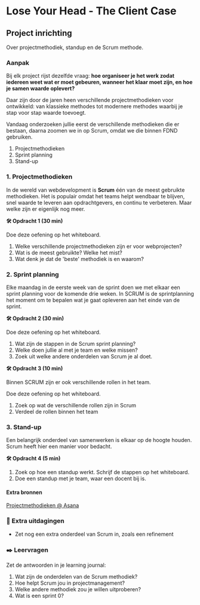 # Lose Your Head - The Client Case

## Project inrichting

Over projectmethodiek, standup en de Scrum methode.

### Aanpak
<!-- We schrijven in principe geen tutorials maar helpen ze op weg. -->

Bij elk project rijst dezelfde vraag: **hoe organiseer je het werk zodat iedereen weet wat er moet gebeuren, wanneer het klaar moet zijn, en hoe je samen waarde oplevert?**  

Daar zijn door de jaren heen verschillende projectmethodieken voor ontwikkeld: van klassieke methodes tot modernere methodes waarbij je stap voor stap waarde toevoegt.

Vandaag onderzoeken jullie eerst de verschillende methodieken die er bestaan, daarna zoomen we in op Scrum, omdat we die binnen FDND gebruiken.  

1. Projectmethodieken
2. Sprint planning
3. Stand-up


### 1. Projectmethodieken

In de wereld van webdevelopment is **Scrum** één van de meest gebruikte methodieken. Het is populair omdat het teams helpt wendbaar te blijven, snel waarde te leveren aan opdrachtgevers, en continu te verbeteren. Maar welke zijn er eigenlijk nog meer. 

**🛠️ Opdracht 1 (30 min)**  

Doe deze oefening op het whiteboard.

1. Welke verschillende projectmethodieken zijn er voor webprojecten?
2. Wat is de meest gebruikte? Welke het mist?
3. Wat denk je dat de 'beste' methodiek is en waarom?


### 2. Sprint planning

Elke maandag in de eerste week van de sprint doen we met elkaar een sprint planning voor de komende drie weken. In SCRUM is de sprintplanning het moment om te bepalen wat je gaat opleveren aan het einde van de sprint. 

**🛠️ Opdracht 2 (30 min)**  

Doe deze oefening op het whiteboard. 

1. Wat zijn de stappen in de Scrum sprint planning?
2. Welke doen jullie al met je team en welke missen?
3. Zoek uit welke andere onderdelen van Scrum je al doet. 

**🛠️ Opdracht 3 (10 min)**  

Binnen SCRUM zijn er ook verschillende rollen in het team. 

Doe deze oefening op het whiteboard.

1. Zoek op wat de verschillende rollen zijn in Scrum
2. Verdeel de rollen binnen het team


### 3. Stand-up

Een belangrijk onderdeel van samenwerken is elkaar op de hoogte houden. Scrum heeft hier een manier voor bedacht.

**🛠️ Opdracht 4 (5 min)**  

1. Zoek op hoe een standup werkt. Schrijf de stappen op het whiteboard.
2. Doe een standup met je team, waar een docent bij is. 


#### Extra bronnen
<!-- Extra links voor documentatie en tutorials -->

[Projectmethodieken @ Asana](https://asana.com/nl/resources/project-management-methodologies)


### 💪 Extra uitdagingen
- Zet nog een extra onderdeel van Scrum in, zoals een refinement


### ✒️ Leervragen

Zet de antwoorden in je learning journal:
1. Wat zijn de onderdelen van de Scrum methodiek?
2. Hoe helpt Scrum jou in projectmanagement?
3. Welke andere methodiek zou je willen uitproberen?
4. Wat is een sprint 0?
